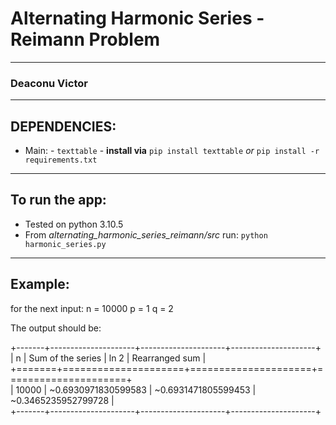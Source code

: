 # Alternating Harmonic Series - Reimann Problem

---
### Deaconu Victor
---

## DEPENDENCIES:
- Main: - `texttable` - **install via** `pip install texttable` *or* `pip install -r requirements.txt`

---

## To run the app:
- Tested on python 3.10.5
- From *alternating_harmonic_series_reimann/src* run: `python harmonic_series.py`

---

## Example:

for the next input:
n = 10000
p = 1
q = 2

The output should be:

+-------+---------------------+---------------------+---------------------+  
|   n   |  Sum of the series  |        ln 2         |   Rearranged sum    |  
+=======+=====================+=====================+=====================+  
| 10000 | ~0.6930971830599583 | ~0.6931471805599453 | ~0.3465235952799728 |  
+-------+---------------------+---------------------+---------------------+  